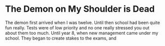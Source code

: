 # The Demon on My Shoulder is Dead

The demon first arrived when I was twelve. Until then school had been quite fun really. Tests were of low priority and no one really stressed you out about them too much. Until year 8, when new management came under my school. They began to create stakes to the exams, and